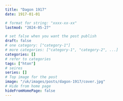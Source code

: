 ```yaml
---
title: "Dagon 1917"
date: 1917-01-01

# format for string: "xxxx-xx-xx"
lastmod: "2024-05-27"

# set false when you want the post publish
draft: false
# one category: ["category-1"]
# more categories: ["category-1", "category-2", ...]
categories: []
# refer to categories
tags: ["hton"]
# seires
series: []
# Top image for the post
image: "/uk/images/posts/dagon-1917/cover.jpg"
# Hide from home page
hideFromHomePage: false
---
```


<!--more-->